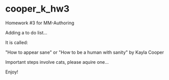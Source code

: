 # cooper_k_hw3
Homework #3 for MM-Authoring

Adding a to do list...

It is called:

"How to appear sane" or "How to be a human with sanity" by Kayla Cooper

Important steps involve cats, please aquire one...

Enjoy!